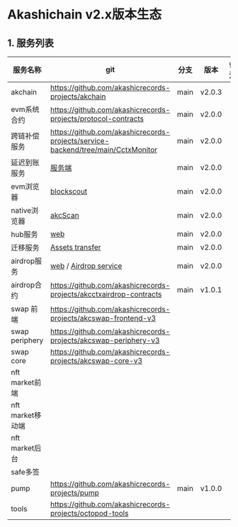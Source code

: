 # Akashichain v2.x版本生态

## 1. 服务列表
| 服务名称 | git | 分支 | 版本 | 备注 |
| ---- | ---- | ---- | ---- | ---- |
| akchain| https://github.com/akashicrecords-projects/akchain | main | v2.0.3 | |
| evm系统合约 | https://github.com/akashicrecords-projects/protocol-contracts | main | v2.0.0 | |
| 跨链补偿服务 |https://github.com/akashicrecords-projects/service-backend/tree/main/CctxMonitor| main | v2.0.0 | |
| 延迟到账服务 |[ 服务端](https://github.com/akashicrecords-projects/service-backend/tree/main/VestingMonitor)| main | v2.0.0 | |
| evm浏览器|[ blockscout ](https://github.com/akashicrecords-projects/akcscan-evm)| main| v2.0.0 | |
| native浏览器|[ akcScan](https://github.com/akashicrecords-projects/akc-scan)| main | v2.0.0 | |
| hub服务|[web ](https://github.com/akashicrecords-projects/hub-frontend)| main | v2.0.0 | |
| 迁移服务 |[Assets transfer ](https://github.com/akashicrecords-projects/service-backend/tree/main/chain_assets_transfer) | main | v2.0.0 | |
| airdrop服务 | [web](https://github.com/akashicrecords-projects/akcctxairdrop) / [Airdrop service ](https://github.com/akashicrecords-projects/service-backend/tree/main/CrossChainAirdrop)| main | v2.0.0 | |
| airdrop合约 | https://github.com/akashicrecords-projects/akcctxairdrop-contracts | main |v1.0.1| |
| swap 前端| https://github.com/akashicrecords-projects/akcswap-frontend-v3 | | | |
| swap periphery | https://github.com/akashicrecords-projects/akcswap-periphery-v3 | | | |
| swap core | https://github.com/akashicrecords-projects/akcswap-core-v3 | | | |
| nft market前端 | | | | |
| nft market移动端 | | | | |
| nft market后台 | | | | |
| safe多签 | | | | |
| pump | https://github.com/akashicrecords-projects/pump | main | v1.0.0 | |
| tools | https://github.com/akashicrecords-projects/octopod-tools | | | |















